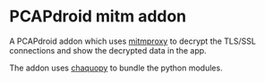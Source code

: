 # PCAPdroid mitm addon

A PCAPdroid addon which uses [mitmproxy](https://mitmproxy.org) to decrypt the TLS/SSL connections and show the decrypted data in the app.

The addon uses [chaquopy](https://chaquo.com/chaquopy) to bundle the python modules.
